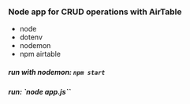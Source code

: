 ### Node app for CRUD operations with AirTable



- node
- dotenv
- nodemon
- npm airtable




##### run with nodemon: `npm start`
##### run: `node app.js``
